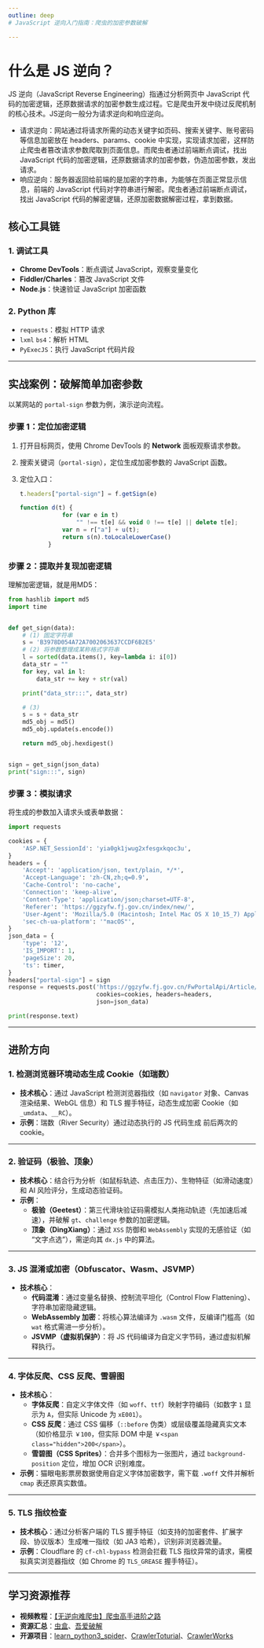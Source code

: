 ```yaml
---
outline: deep
# JavaScript 逆向入门指南：爬虫的加密参数破解

---
```


# 什么是 JS 逆向？

JS 逆向（JavaScript Reverse Engineering）指通过分析网页中 JavaScript 代码的加密逻辑，还原数据请求的加密参数生成过程。它是爬虫开发中绕过反爬机制的核心技术。JS逆向一般分为请求逆向和响应逆向。

- 请求逆向：网站通过将请求所需的动态关键字如页码、搜索关键字、账号密码等信息加密放在 headers、params、cookie 中实现，实现请求加密，这样防止爬虫者篡改请求参数爬取到页面信息。而爬虫者通过前端断点调试，找出 JavaScript 代码的加密逻辑，还原数据请求的加密参数，伪造加密参数，发出请求。
- 响应逆向：服务器返回给前端的是加密的字符串，为能够在页面正常显示信息，前端的 JavaScript 代码对字符串进行解密。爬虫者通过前端断点调试，找出 JavaScript 代码的解密逻辑，还原加密数据解密过程，拿到数据。

## 核心工具链

### 1. **调试工具**

- **Chrome DevTools**：断点调试 JavaScript，观察变量变化
- **Fiddler/Charles**：篡改 JavaScript 文件
- **Node.js**：快速验证 JavaScript 加密函数

### 2. **Python 库**

- `requests`：模拟 HTTP 请求
- `lxml` `bs4`：解析 HTML
- `PyExecJS`：执行 JavaScript 代码片段

---

## 实战案例：破解简单加密参数

以某网站的 `portal-sign` 参数为例，演示逆向流程。

### 步骤 1：定位加密逻辑

1. 打开目标网页，使用 Chrome DevTools 的 **Network** 面板观察请求参数。

2. 搜索关键词（`portal-sign`），定位生成加密参数的 JavaScript 函数。

3. 定位入口：

   ```js
   t.headers["portal-sign"] = f.getSign(e)
   ```

   ```js
   function d(t) {
               for (var e in t)
                   "" !== t[e] && void 0 !== t[e] || delete t[e];
               var n = r["a"] + u(t);
               return s(n).toLocaleLowerCase()
           }
   ```

### 步骤 2：提取并复现加密逻辑

理解加密逻辑，就是用MD5：

```python
from hashlib import md5
import time


def get_sign(data):
    # (1) 固定字符串
    s = 'B3978D054A72A7002063637CCDF6B2E5'
    # (2) 将参数整理成某称格式字符串
    l = sorted(data.items(), key=lambda i: i[0])
    data_str = ""
    for key, val in l:
        data_str += key + str(val)

    print("data_str:::", data_str)

    # (3)
    s = s + data_str
    md5_obj = md5()
    md5_obj.update(s.encode())

    return md5_obj.hexdigest()


sign = get_sign(json_data)
print("sign:::", sign)
```

### 步骤 3：模拟请求

将生成的参数加入请求头或表单数据：

```python
import requests

cookies = {
    'ASP.NET_SessionId': 'yia0gk1jwug2xfesgxkqoc3u',
}
headers = {
    'Accept': 'application/json, text/plain, */*',
    'Accept-Language': 'zh-CN,zh;q=0.9',
    'Cache-Control': 'no-cache',
    'Connection': 'keep-alive',
    'Content-Type': 'application/json;charset=UTF-8',
    'Referer': 'https://ggzyfw.fj.gov.cn/index/new/',
    'User-Agent': 'Mozilla/5.0 (Macintosh; Intel Mac OS X 10_15_7) AppleWebKit/537.36 (KHTML, like Gecko) Chrome/126.0.0.0 Safari/537.36',
    'sec-ch-ua-platform': '"macOS"',
}
json_data = {
    'type': '12',
    'IS_IMPORT': 1,
    'pageSize': 20,
    'ts': timer,
}
headers["portal-sign"] = sign
response = requests.post('https://ggzyfw.fj.gov.cn/FwPortalApi/Article/PageList', 
                         cookies=cookies, headers=headers,
                         json=json_data)

print(response.text)
```

---

## 进阶方向

### 1. 检测浏览器环境动态生成 Cookie（如瑞数）

- **技术核心**：通过 JavaScript 检测浏览器指纹（如 `navigator` 对象、Canvas 渲染结果、WebGL 信息）和 TLS 握手特征，动态生成加密 Cookie（如 `_umdata`、`__RC`）。  
- **示例**：瑞数（River Security）通过动态执行的 JS 代码生成 前后两次的cookie。

---

### **2. 验证码（极验、顶象）**

- **技术核心**：结合行为分析（如鼠标轨迹、点击压力）、生物特征（如滑动速度）和 AI 风险评分，生成动态验证码。  
- **示例**：  
  - **极验（Geetest）**：第三代滑块验证码需模拟人类拖动轨迹（先加速后减速），并破解 `gt`、`challenge` 参数的加密逻辑。  
  - **顶象（DingXiang）**：通过 `XSS` 防御和 `WebAssembly` 实现的无感验证（如 “文字点选”），需逆向其 `dx.js` 中的算法。

---

### **3. JS 混淆或加密（Obfuscator、Wasm、JSVMP）**

- **技术核心**：  
  - **代码混淆**：通过变量名替换、控制流平坦化（Control Flow Flattening）、字符串加密隐藏逻辑。  
  - **WebAssembly 加密**：将核心算法编译为 `.wasm` 文件，反编译门槛高（如 `wat` 格式需进一步分析）。  
  - **JSVMP（虚拟机保护）**：将 JS 代码编译为自定义字节码，通过虚拟机解释执行。  

---

### **4. 字体反爬、CSS 反爬、雪碧图**

- **技术核心**：  
  - **字体反爬**：自定义字体文件（如 `woff`、`ttf`）映射字符编码（如数字 `1` 显示为 `A`，但实际 Unicode 为 `xE001`）。  
  - **CSS 反爬**：通过 CSS 偏移（`::before` 伪类）或层级覆盖隐藏真实文本（如价格显示 `￥100`，但实际 DOM 中是 `￥<span class="hidden">200</span>`）。  
  - **雪碧图（CSS Sprites）**：合并多个图标为一张图片，通过 `background-position` 定位，增加 OCR 识别难度。  
- **示例**：猫眼电影票房数据使用自定义字体加密数字，需下载 `.woff` 文件并解析 `cmap` 表还原真实数值。

---

### **5. TLS 指纹检查**

- **技术核心**：通过分析客户端的 TLS 握手特征（如支持的加密套件、扩展字段、协议版本）生成唯一指纹（如 JA3 哈希），识别非浏览器流量。  
- **示例**：Cloudflare 的 `cf-chl-bypass` 检测会拦截 TLS 指纹异常的请求，需模拟真实浏览器指纹（如 Chrome 的 `TLS_GREASE` 握手特征）。

---

## 学习资源推荐

- **视频教程**：[【无逆向难爬虫】爬虫高手进阶之路](https://www.bilibili.com/video/BV1TC1jYmEve/?spm_id_from=333.337.search-card.all.click&vd_source=71beaef8d872c2161ac554f70f830f20)
- **资源汇总**：[虫盒](https://spiderbox.cn/)、[吾爱破解](https://www.52pojie.cn/)
- **开源项目**：[learn_python3_spider](https://github.com/wistbean/learn_python3_spider)、[CrawlerToturial](https://github.com/NanmiCoder/CrawlerTutorial)、[CrawlerWorks](https://github.com/CycloneMind/CrawlerWorks)

